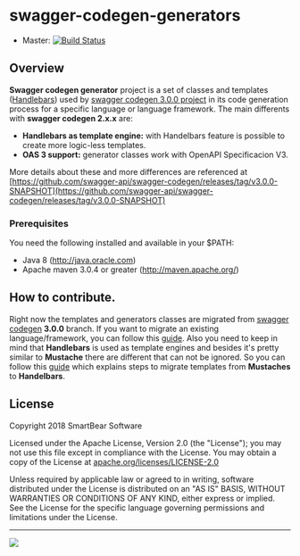 # swagger-codegen-generators

- Master: [![Build Status](https://img.shields.io/travis/swagger-api/swagger-codegen-generators/master.svg?label=Build%20Status)](https://travis-ci.org/swagger-api/swagger-codegen-generators)

## Overview
**Swagger codegen generator** project is a set of classes and templates ([Handlebars](https://jknack.github.io/handlebars.java)) used by [swagger codegen 3.0.0 project](https://github.com/swagger-api/swagger-codegen/tree/3.0.0) in its code generation process for a specific language or language framework. The main differents with **swagger codegen 2.x.x** are:

- **Handlebars as template engine:** with Handelbars feature is possible to create more logic-less templates.
- **OAS 3 support:** generator classes work with OpenAPI Specificacion V3.

More details about these and more differences are referenced at [https://github.com/swagger-api/swagger-codegen/releases/tag/v3.0.0-SNAPSHOT](https://github.com/swagger-api/swagger-codegen/releases/tag/v3.0.0-SNAPSHOT)

### Prerequisites
You need the following installed and available in your $PATH:

* Java 8 (http://java.oracle.com)
* Apache maven 3.0.4 or greater (http://maven.apache.org/)

## How to contribute.
Right now the templates and generators classes are migrated from  [swagger codegen](https://github.com/swagger-api/swagger-codegen) **3.0.0** branch. 
If you want to migrate an existing language/framework, you can follow this [guide](https://github.com/swagger-api/swagger-codegen/wiki/Swagger-Codegen-migration-(swagger-codegen-generators-repository)).
Also you need to keep in mind that **Handlebars** is used as template engines and besides it's pretty similar to **Mustache** there are different that can not be ignored. So you can follow this [guide](https://github.com/swagger-api/swagger-codegen/wiki/Swagger-Codegen-migration-from-Mustache-and-Handlebars-templates.) which explains steps to migrate templates from **Mustaches** to **Handelbars**.
 
License
-------
 
Copyright 2018 SmartBear Software

Licensed under the Apache License, Version 2.0 (the "License");
you may not use this file except in compliance with the License.
You may obtain a copy of the License at [apache.org/licenses/LICENSE-2.0](http://www.apache.org/licenses/LICENSE-2.0)

Unless required by applicable law or agreed to in writing, software
distributed under the License is distributed on an "AS IS" BASIS,
WITHOUT WARRANTIES OR CONDITIONS OF ANY KIND, either express or implied.
See the License for the specific language governing permissions and
limitations under the License.
 
---
<img src="http://swagger.io/wp-content/uploads/2016/02/logo.jpg"/>